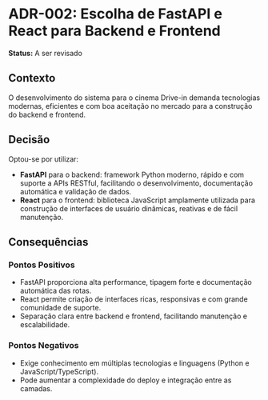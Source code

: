 # ADR-002: Escolha de FastAPI e React para Backend e Frontend

**Status:** A ser revisado

## Contexto

O desenvolvimento do sistema para o cinema Drive-in demanda tecnologias modernas, eficientes e com boa aceitação no mercado para a construção do backend e frontend.

## Decisão

Optou-se por utilizar:

- **FastAPI** para o backend: framework Python moderno, rápido e com suporte a APIs RESTful, facilitando o desenvolvimento, documentação automática e validação de dados.
- **React** para o frontend: biblioteca JavaScript amplamente utilizada para construção de interfaces de usuário dinâmicas, reativas e de fácil manutenção.

## Consequências

### Pontos Positivos

- FastAPI proporciona alta performance, tipagem forte e documentação automática das rotas.
- React permite criação de interfaces ricas, responsivas e com grande comunidade de suporte.
- Separação clara entre backend e frontend, facilitando manutenção e escalabilidade.

### Pontos Negativos

- Exige conhecimento em múltiplas tecnologias e linguagens (Python e JavaScript/TypeScript).
- Pode aumentar a complexidade do deploy e integração entre as camadas.
